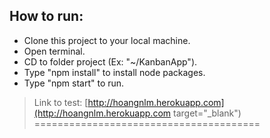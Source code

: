 ## How to run:
- Clone this project to your local machine.
- Open terminal.
- CD to folder project (Ex: "~/KanbanApp").
- Type "npm install" to install node packages.
- Type "npm start" to run.

> Link to test: [http://hoangnlm.herokuapp.com](http://hoangnlm.herokuapp.com target="_blank")
=======================================
